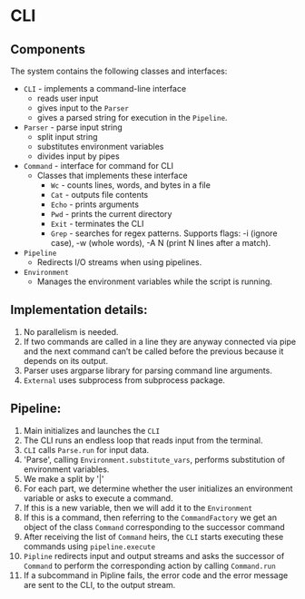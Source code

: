 # CLI

## Components
The system contains the following classes and interfaces: 
* `CLI` - implements a command-line interface
  * reads user input
  * gives input to the `Parser`
  * gives a parsed string for execution in the `Pipeline`.
* `Parser` - parse input string
  * split input string
  * substitutes environment variables
  * divides input by pipes
* `Command` - interface for command for CLI
   * Classes that implements these interface
      * `Wc` - counts lines, words, and bytes in a file 
      * `Cat` - outputs file contents 
      * `Echo` - prints arguments
      * `Pwd` - prints the current directory
      * `Exit` - terminates the CLI 
      * `Grep` - searches for regex patterns. Supports flags: -i (ignore case), -w (whole words), -A N (print N lines after a match).
* `Pipeline` 
  * Redirects I/O streams when using pipelines.
* `Environment`
  * Manages the environment variables while the script is running.
    

    
## Implementation details: 
1) No parallelism is needed. 
2) If two commands are called in a line they are anyway connected via pipe and the next command can’t be called before the previous because it depends on its output.
3) Parser uses argparse library for parsing command line arguments.
4) `External` uses subprocess from subprocess package.


## Pipeline:
1) Main initializes and launches the `CLI`
 2) The CLI runs an endless loop that reads input from the terminal. 
 3) `CLI` calls `Parse.run` for input data. 
 4) 'Parse', calling `Environment.substitute_vars`, performs substitution of environment variables. 
 5) We make a split by '|'
 6) For each part, we determine whether the user initializes an environment variable or asks to execute a command. 
 7) If this is a new variable, then we will add it to the `Environment`
 8) If this is a command, then referring to the `CommandFactory` we get an object of the class `Command` corresponding to the successor command
 9) After receiving the list of `Command` heirs, the `CLI` starts executing these commands using `pipeline.execute`
 10) `Pipline` redirects input and output streams and asks the successor of `Command` to perform the corresponding action by calling `Command.run`
 11) If a subcommand in Pipline fails, the error code and the error message are sent to the CLI, to the output stream.